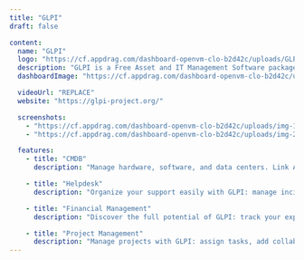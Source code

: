 ```yaml
---
title: "GLPI"
draft: false

content:
  name: "GLPI"
  logo: "https://cf.appdrag.com/dashboard-openvm-clo-b2d42c/uploads/GLPI-qrhV.png"
  description: "GLPI is a Free Asset and IT Management Software package, Data center management, ITIL Service Desk, licenses tracking, and software auditing."
  dashboardImage: "https://cf.appdrag.com/dashboard-openvm-clo-b2d42c/uploads/img-1-GsKg.png"

  videoUrl: "REPLACE"
  website: "https://glpi-project.org/"

  screenshots:
    - "https://cf.appdrag.com/dashboard-openvm-clo-b2d42c/uploads/img-1-GsKg.png"
    - "https://cf.appdrag.com/dashboard-openvm-clo-b2d42c/uploads/img-2-Uv1T.png"

  features:
    - title: "CMDB"
      description: "Manage hardware, software, and data centers. Link Asset inventory to the Helpdesk and get 360° control of your IT and business infrastructure."

    - title: "Helpdesk"
      description: "Organize your support easily with GLPI: manage incidents/requests, create forms, define SLAs, and deliver the best experience to your customers."

    - title: "Financial Management"
      description: "Discover the full potential of GLPI: track your expenses, contracts, and suppliers, create new inventory objects, manage user databases, and make reports. Check the complete features description to learn more."

    - title: "Project Management"
      description: "Manage projects with GLPI: assign tasks, add collaborators, and set up deadlines. Create reports and explore Kanban boards to organize your team!"
---
```

